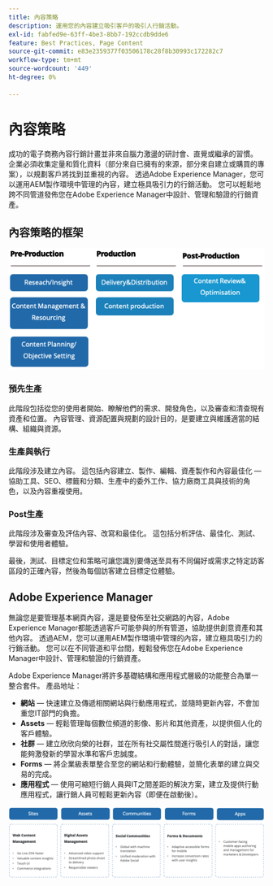 ```yaml
---
title: 內容策略
description: 運用您的內容建立吸引客戶的吸引人行銷活動。
exl-id: fabfed9e-63ff-4be3-8bb7-192ccdb9dde6
feature: Best Practices, Page Content
source-git-commit: e83e2359377f03506178c28f8b30993c172282c7
workflow-type: tm+mt
source-wordcount: '449'
ht-degree: 0%

---
```


# 內容策略

成功的電子商務內容行銷計畫並非來自腦力激盪的研討會、直覺或繼承的習慣。 企業必須收集定量和質化資料（部分來自已擁有的來源，部分來自建立或購買的專案），以規劃客戶將找到並重視的內容。 透過Adobe Experience Manager，您可以運用AEM製作環境中管理的內容，建立極具吸引力的行銷活動。 您可以輕鬆地跨不同管道發佈您在Adobe Experience Manager中設計、管理和驗證的行銷資產。

## 內容策略的框架

![內容策略架構圖表](../../assets/playbooks/content-strategy-framework.png)

### 預先生產

此階段包括從您的使用者開始、瞭解他們的需求、開發角色，以及審查和清查現有資產和位置。 內容管理、資源配置與規劃的設計目的，是要建立與維護適當的結構、組織與資源。

### 生產與執行

此階段涉及建立內容。 這包括內容建立、製作、編輯、資產製作和內容最佳化 — 協助工具、SEO、標籤和分類、生產中的委外工作、協力廠商工具與技術的角色，以及內容重複使用。

### Post生產

此階段涉及審查及評估內容、改寫和最佳化。 這包括分析評估、最佳化、測試、學習和使用者體驗。

最後，測試、目標定位和策略可讓您識別要傳送至具有不同偏好或需求之特定訪客區段的正確內容，然後為每個訪客建立目標定位體驗。

## Adobe Experience Manager

無論您是要管理基本網頁內容，還是要發佈至社交網路的內容，Adobe Experience Manager都能透過客戶可能參與的所有管道，協助提供創意資產和其他內容。 透過AEM，您可以運用AEM製作環境中管理的內容，建立極具吸引力的行銷活動。 您可以在不同管道和平台間，輕鬆發佈您在Adobe Experience Manager中設計、管理和驗證的行銷資產。

Adobe Experience Manager將許多基礎結構和應用程式層級的功能整合為單一整合套件。 產品地址：

- **網站** — 快速建立及傳遞相關網站與行動應用程式，並隨時更新內容，不會加重您IT部門的負擔。
- **Assets** — 輕鬆管理每個數位頻道的影像、影片和其他資產，以提供個人化的客戶體驗。
- **社群** — 建立欣欣向榮的社群，並在所有社交屬性間進行吸引人的對話，讓您能夠激發新的學習水準和客戶忠誠度。
- **Forms** — 將企業級表單整合至您的網站和行動體驗，並簡化表單的建立與交易的完成。
- **應用程式** — 使用可縮短行銷人員與IT之間差距的解決方案，建立及提供行動應用程式，讓行銷人員可輕鬆更新內容（即便在啟動後）。

![內容策略架構圖表](../../assets/playbooks/content-strategy-framework2.png)
